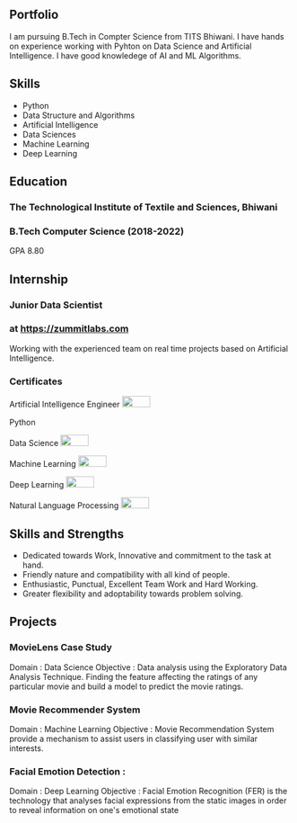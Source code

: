 ## Portfolio

I am pursuing B.Tech in Compter Science from TITS Bhiwani. I have hands on experience working with Pyhton on Data Science and Artificial Intelligence. I have good knowledege of AI and ML Algorithms. 

## Skills

- Python <img src="https://upload.wikimedia.org/wikipedia/commons/c/c3/Python-logo-notext.svg" width="10" height="10">
- Data Structure and Algorithms
- Artificial Intelligence 
- Data Sciences
- Machine Learning
- Deep Learning

## Education
### **The Technological Institute of Textile and Sciences, Bhiwani**
### B.Tech Computer Science (2018-2022)
GPA 8.80 
 
## Internship 
### **Junior Data Scientist**
### at https://zummitlabs.com
Working with the experienced team on real time projects based on Artificial Intelligence.

### Certificates
Artificial Intelligence Engineer <img src="https://upload.wikimedia.org/wikipedia/commons/6/63/Simplilearn_logo.png" width="50" height="20">

Python <img src="https://upload.wikimedia.org/wikipedia/commons/thumb/5/51/IBM_logo.svg/1000px-IBM_logo.svg.png" width="40" height="15"> 
  
Data Science <img src="https://upload.wikimedia.org/wikipedia/commons/6/63/Simplilearn_logo.png" width="50" height="20">
  
Machine Learning  <img src="https://upload.wikimedia.org/wikipedia/commons/6/63/Simplilearn_logo.png" width="50" height="20">
  
Deep Learning <img src="https://upload.wikimedia.org/wikipedia/commons/6/63/Simplilearn_logo.png" width="50" height="20">
  
Natural Language Processing <img src="https://upload.wikimedia.org/wikipedia/commons/6/63/Simplilearn_logo.png" width="50" height="20">

## Skills and Strengths
- Dedicated towards Work, Innovative and commitment to the task at hand.
- Friendly nature and compatibility with all kind of people.
- Enthusiastic, Punctual, Excellent Team Work and Hard Working.
- Greater flexibility and adoptability towards problem solving.

## Projects
### MovieLens Case Study
Domain : Data Science
Objective : Data analysis using the Exploratory Data Analysis Technique. Finding the feature affecting the ratings of any particular movie and build a model to predict the movie ratings.
  
### Movie Recommender System
Domain : Machine Learning
Objective : Movie Recommendation System provide a mechanism to assist users in classifying user with similar interests.
  
### Facial Emotion Detection :
Domain : Deep Learning
Objective : Facial Emotion Recognition (FER) is the technology that analyses facial expressions from the static images in order to reveal information on one's emotional state
  

  
  
  
  
  
  
  
  
  
